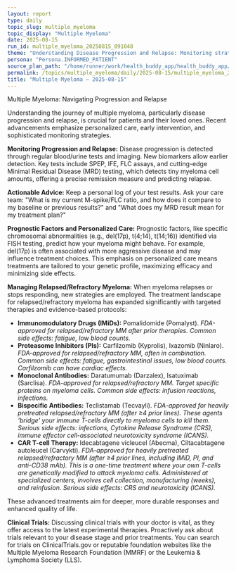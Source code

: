 ```yaml
---
layout: report
type: daily
topic_slug: multiple_myeloma
topic_display: "Multiple Myeloma"
date: 2025-08-15
run_id: multiple_myeloma_20250815_091048
theme: "Understanding Disease Progression and Relapse: Monitoring strategies, prognostic factors, and approaches to managing relapsed/refractory myeloma."
persona: "Persona.INFORMED_PATIENT"
source_plan_path: "/home/runner/work/health_buddy_app/health_buddy_app/.results/multiple_myeloma/weekly_plan/2025-08-11/plan.json"
permalink: /topics/multiple_myeloma/daily/2025-08-15/multiple_myeloma_20250815_091048/
title: "Multiple Myeloma — 2025-08-15"
---
```


Multiple Myeloma: Navigating Progression and Relapse

Understanding the journey of multiple myeloma, particularly disease progression and relapse, is crucial for patients and their loved ones. Recent advancements emphasize personalized care, early intervention, and sophisticated monitoring strategies.

**Monitoring Progression and Relapse:**
Disease progression is detected through regular blood/urine tests and imaging. New biomarkers allow earlier detection. Key tests include SPEP, IFE, FLC assays, and cutting-edge Minimal Residual Disease (MRD) testing, which detects tiny myeloma cell amounts, offering a precise remission measure and predicting relapse.

**Actionable Advice:** Keep a personal log of your test results. Ask your care team: "What is my current M-spike/FLC ratio, and how does it compare to my baseline or previous results?" and "What does my MRD result mean for my treatment plan?"

**Prognostic Factors and Personalized Care:**
Prognostic factors, like specific chromosomal abnormalities (e.g., del(17p), t(4;14), t(14;16)) identified via FISH testing, predict how your myeloma might behave. For example, del(17p) is often associated with more aggressive disease and may influence treatment choices. This emphasis on personalized care means treatments are tailored to your genetic profile, maximizing efficacy and minimizing side effects.

**Managing Relapsed/Refractory Myeloma:**
When myeloma relapses or stops responding, new strategies are employed. The treatment landscape for relapsed/refractory myeloma has expanded significantly with targeted therapies and evidence-based protocols:

*   **Immunomodulatory Drugs (IMiDs):** Pomalidomide (Pomalyst). *FDA-approved for relapsed/refractory MM after prior therapies. Common side effects: fatigue, low blood counts.*
*   **Proteasome Inhibitors (PIs):** Carfilzomib (Kyprolis), Ixazomib (Ninlaro). *FDA-approved for relapsed/refractory MM, often in combination. Common side effects: fatigue, gastrointestinal issues, low blood counts. Carfilzomib can have cardiac effects.*
*   **Monoclonal Antibodies:** Daratumumab (Darzalex), Isatuximab (Sarclisa). *FDA-approved for relapsed/refractory MM. Target specific proteins on myeloma cells. Common side effects: infusion reactions, infections.*
*   **Bispecific Antibodies:** Teclistamab (Tecvayli). *FDA-approved for heavily pretreated relapsed/refractory MM (after ≥4 prior lines). These agents 'bridge' your immune T-cells directly to myeloma cells to kill them. Serious side effects: infections, Cytokine Release Syndrome (CRS), immune effector cell-associated neurotoxicity syndrome (ICANS).*
*   **CAR T-cell Therapy:** Idecabtagene vicleucel (Abecma), Ciltacabtagene autoleucel (Carvykti). *FDA-approved for heavily pretreated relapsed/refractory MM (after ≥4 prior lines, including IMiD, PI, and anti-CD38 mAb). This is a one-time treatment where your own T-cells are genetically modified to attack myeloma cells. Administered at specialized centers, involves cell collection, manufacturing (weeks), and reinfusion. Serious side effects: CRS and neurotoxicity (ICANS).*

These advanced treatments aim for deeper, more durable responses and enhanced quality of life.

**Clinical Trials:**
Discussing clinical trials with your doctor is vital, as they offer access to the latest experimental therapies. Proactively ask about trials relevant to your disease stage and prior treatments. You can search for trials on ClinicalTrials.gov or reputable foundation websites like the Multiple Myeloma Research Foundation (MMRF) or the Leukemia & Lymphoma Society (LLS).
